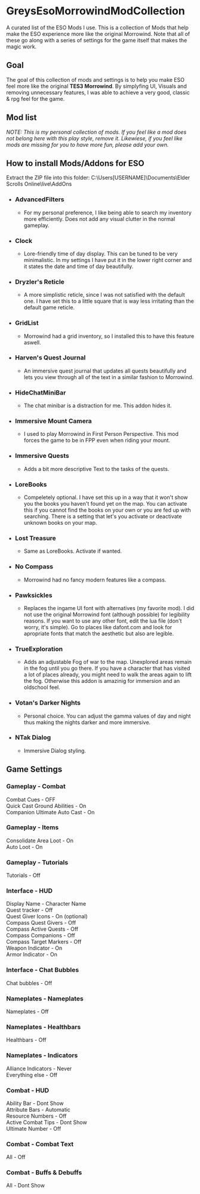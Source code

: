 # GreysEsoMorrowindModCollection
A curated list of the ESO Mods I use.
This is a collection of Mods that help make the ESO experience more like the original Morrowind. Note that all of these go along with a series of settings for the game itself that makes the magic work.

## Goal
The goal of this collection of mods and settings is to help you make ESO feel more like the original **TES3 Morrowind**. 
By simplyfing UI, Visuals and removing unnecessary features, I was able to achieve a very good, classic & rpg feel for the game.

## Mod list
*NOTE: This is my personal collection of mods. If you feel like a mod does not belong here with this play style, remove it. Likewiese, if you feel like mods are missing for you to have more fun, please add your own.*

## How to install Mods/Addons for ESO
Extract the ZIP file into this folder:
C:\Users\[USERNAME]\Documents\Elder Scrolls Online\live\AddOns

+ ### **AdvancedFilters**
  + For my personal preference, I like being able to search my inventory more efficiently. Does not add any visual clutter in the normal gameplay.

+ ### **Clock**
  + Lore-friendly time of day display. This can be tuned to be very minimalistic. In my settings I have put it in the lower right corner and it states the date and time of day beautifully.

+ ### **Dryzler's Reticle**
  + A more simplistic reticle, since I was not satisfied with the default one. I have set this to a little square that is way less irritating than the default game reticle.

+ ### **GridList**
  + Morrowind had a grid inventory, so I installed this to have this feature aswell.

+ ### **Harven's Quest Journal**
  + An immersive quest journal that updates all quests beautifully and lets you view through all of the text in a similar fashion to Morrowind.

+ ### **HideChatMiniBar**
  + The chat minibar is a distraction for me. This addon hides it.

+ ### **Immersive Mount Camera**
  + I used to play Morrowind in First Person Perspective. This mod forces the game to be in FPP even when riding your mount.

+ ### **Immersive Quests**
  + Adds a bit more descriptive Text to the tasks of the quests.

+ ### **LoreBooks**
  + Compeletely optional. I have set this up in a way that it won't show you the books you haven't found yet on the map. You can activate this if you cannot find the books on your own or you are fed up with searching. There is a setting that let's you activate or deactivate unknown books on your map.

+ ### **Lost Treasure**
  + Same as LoreBooks. Activate if wanted. 

+ ### **No Compass**
  + Morrowind had no fancy modern features like a compass.

+ ### **Pawksickles**
  + Replaces the ingame UI font with alternatives (my favorite mod). I did not use the original Morrowind font (although possible) for legibility reasons. If you want to use any other font, edit the lua file (don't worry, it's simple). Go to places like dafont.com and look for apropriate fonts that match the aesthetic but also are legible.

+ ### **TrueExploration**
  + Adds an adjustable Fog of war to the map. Unexplored areas remain in the fog until you go there. If you have a character that has visited a lot of places already, you might need to walk the areas again to lift the fog. Otherwise this addon is amazinig for immersion and an oldschool feel.

+ ### **Votan's Darker Nights**
  + Personal choice. You can adjust the gamma values of day and night thus making the nights darker and more immersive.

+ ### **NTak Dialog**
  + Immersive Dialog styling.

## Game Settings

### Gameplay - Combat
Combat Cues - OFF  
Quick Cast Ground Abilities - On  
Companion Ultimate Auto Cast - On  

### Gameplay - Items  
Consolidate Area Loot - On  
Auto Loot - On  

### Gameplay - Tutorials
Tutorials - Off  

### Interface - HUD
Display Name - Character Name  
Quest tracker - Off  
Quest Giver Icons - On (optional)  
Compass Quest Givers - Off  
Compass Active Quests - Off  
Compass Companions - Off  
Compass Target Markers - Off  
Weapon Indicator - On  
Armor Indicator - On  

### Interface - Chat Bubbles
Chat bubbles - Off  

### Nameplates - Nameplates
Nameplates - Off  

### Nameplates - Healthbars
Healthbars - Off  

### Nameplates - Indicators
Alliance Indicators - Never  
Everything else - Off  

### Combat - HUD
Ability Bar - Dont Show  
Attribute Bars - Automatic  
Resource Numbers - Off  
Active Combat Tips - Dont Show  
Ultimate Number - Off  

### Combat - Combat Text
All - Off

### Combat - Buffs & Debuffs
All - Dont Show
